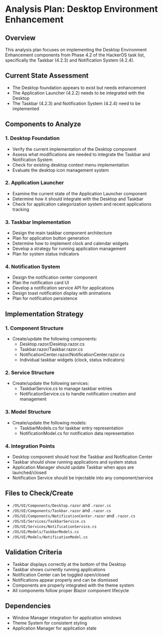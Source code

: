 # Analysis Plan: Desktop Environment Enhancement

## Overview
This analysis plan focuses on implementing the Desktop Environment Enhancement components from Phase 4.2 of the HackerOS task list, specifically the Taskbar (4.2.3) and Notification System (4.2.4).

## Current State Assessment
- The Desktop foundation appears to exist but needs enhancement
- The Application Launcher (4.2.2) needs to be integrated with the Desktop
- The Taskbar (4.2.3) and Notification System (4.2.4) need to be implemented

## Components to Analyze

### 1. Desktop Foundation
- Verify the current implementation of the Desktop component
- Assess what modifications are needed to integrate the Taskbar and Notification System
- Check for existing desktop context menu implementation
- Evaluate the desktop icon management system

### 2. Application Launcher
- Examine the current state of the Application Launcher component
- Determine how it should integrate with the Desktop and Taskbar
- Check for application categorization system and recent applications tracking

### 3. Taskbar Implementation
- Design the main taskbar component architecture
- Plan for application button generation
- Determine how to implement clock and calendar widgets
- Develop a strategy for running application management
- Plan for system status indicators

### 4. Notification System
- Design the notification center component
- Plan the notification card UI
- Develop a notification service API for applications
- Design toast notification display with animations
- Plan for notification persistence

## Implementation Strategy

### 1. Component Structure
- Create/update the following components:
  - Desktop.razor/Desktop.razor.cs
  - Taskbar.razor/Taskbar.razor.cs
  - NotificationCenter.razor/NotificationCenter.razor.cs
  - Individual taskbar widgets (clock, status indicators)

### 2. Service Structure
- Create/update the following services:
  - TaskbarService.cs to manage taskbar entries
  - NotificationService.cs to handle notification creation and management

### 3. Model Structure
- Create/update the following models:
  - TaskbarModels.cs for taskbar entry representation
  - NotificationModel.cs for notification data representation

### 4. Integration Points
- Desktop component should host the Taskbar and Notification Center
- Taskbar should show running applications and system status
- Application Manager should update Taskbar when apps are launched/closed
- Notification Service should be injectable into any component/service

## Files to Check/Create
- `/OS/UI/Components/Desktop.razor` and `.razor.cs`
- `/OS/UI/Components/Taskbar.razor` and `.razor.cs`
- `/OS/UI/Components/NotificationCenter.razor` and `.razor.cs`
- `/OS/UI/Services/TaskbarService.cs`
- `/OS/UI/Services/NotificationService.cs`
- `/OS/UI/Models/TaskbarModels.cs`
- `/OS/UI/Models/NotificationModel.cs`

## Validation Criteria
- Taskbar displays correctly at the bottom of the Desktop
- Taskbar shows currently running applications
- Notification Center can be toggled open/closed
- Notifications appear properly and can be dismissed
- Components are properly integrated with the theme system
- All components follow proper Blazor component lifecycle

## Dependencies
- Window Manager integration for application windows
- Theme System for consistent styling
- Application Manager for application state
